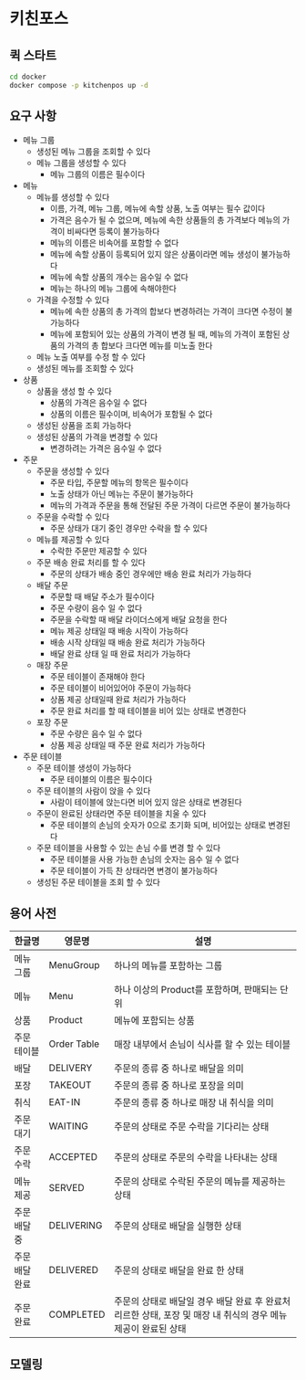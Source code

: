 # 키친포스

## 퀵 스타트

```sh
cd docker
docker compose -p kitchenpos up -d
```

## 요구 사항
- 메뉴 그룹
  - 생성된 메뉴 그룹을 조회할 수 있다
  - 메뉴 그룹을 생성할 수 있다
    - 메뉴 그룹의 이름은 필수이다
- 메뉴
  - 메뉴를 생성할 수 있다
    - 이름, 가격, 메뉴 그룹, 메뉴에 속할 상품, 노출 여부는 필수 값이다
    - 가격은 음수가 될 수 없으며, 메뉴에 속한 상품들의 총 가격보다 메뉴의 가격이 비싸다면 등록이 불가능하다
    - 메뉴의 이름은 비속어를 포함할 수 없다
    - 메뉴에 속할 상품이 등록되어 있지 않은 상품이라면 메뉴 생성이 불가능하다
    - 메뉴에 속할 상품의 개수는 음수일 수 없다
    - 메뉴는 하나의 메뉴 그룹에 속해야한다
  - 가격을 수정할 수 있다
    - 메뉴에 속한 상품의 총 가격의 합보다 변경하려는 가격이 크다면 수정이 불가능하다
    - 메뉴에 포함되어 있는 상품의 가격이 변경 될 때, 메뉴의 가격이 포함된 상품의 가격의 총 합보다 크다면 메뉴를 미노출 한다  
  - 메뉴 노출 여부를 수정 할 수 있다
  - 생성된 메뉴를 조회할 수 있다
- 상품 
  - 상품을 생성 할 수 있다
    - 상품의 가격은 음수일 수 없다
    - 상품의 이름은 필수이며, 비속어가 포함될 수 없다
  - 생성된 상품을 조회 가능하다
  - 생성된 상품의 가격을 변경할 수 있다
    - 변경하려는 가격은 음수일 수 없다
- 주문 
  - 주문을 생성할 수 있다
    - 주문 타입, 주문할 메뉴의 항목은 필수이다
    - 노출 상태가 아닌 메뉴는 주문이 불가능하다
    - 메뉴의 가격과 주문을 통해 전달된 주문 가격이 다르면 주문이 불가능하다
  - 주문을 수락할 수 있다
    - 주문 상태가 대기 중인 경우만 수락을 할 수 있다
  - 메뉴를 제공할 수 있다
    - 수락한 주문만 제공할 수 있다
  - 주문 배송 완료 처리를 할 수 있다
    - 주문의 상태가 배송 중인 경우에만 배송 완료 처리가 가능하다
  - 배달 주문 
    - 주문할 때 배달 주소가 필수이다
    - 주문 수량이 음수 일 수 없다
    - 주문을 수락할 때 배달 라이더스에게 배달 요청을 한다
    - 메뉴 제공 상태일 때 배송 시작이 가능하다
    - 배송 시작 상태일 때 배송 완료 처리가 가능하다
    - 배달 완료 상태 일 때 완료 처리가 가능하다
  - 매장 주문
    - 주문 테이블이 존재해야 한다
    - 주문 테이블이 비어있어야 주문이 가능하다
    - 상품 제공 상태일때 완료 처리가 가능하다
    - 주문 완료 처리를 할 때 테이블을 비어 있는 상태로 변경한다
  - 포장 주문
    - 주문 수량은 음수 일 수 없다
    - 상품 제공 상태일 때 주문 완료 처리가 가능하다 
- 주문 테이블
  - 주문 테이블 생성이 가능하다
    - 주문 테이블의 이름은 필수이다
  - 주문 테이블의 사람이 앉을 수 있다
    - 사람이 테이블에 앉는다면 비어 있지 않은 상태로 변경된다
  - 주문이 완료된 상태라면 주문 테이블을 치울 수 있다
    - 주문 테이블의 손님의 숫자가 0으로 초기화 되며, 비어있는 상태로 변경된다
  - 주문 테이블을 사용할 수 있는 손님 수를 변경 할 수 있다
    - 주문 테이블을 사용 가능한 손님의 숫자는 음수 일 수 없다
    - 주문 테이블이 가득 찬 상태라면 변경이 불가능하다
  - 생성된 주문 테이블을 조회 할 수 있다

## 용어 사전

| 한글명   | 영문명       | 설명                     |
|-------|-----------|------------------------|
| 메뉴 그룹 | MenuGroup | 하나의 메뉴를 포함하는 그룹        |
| 메뉴 | Menu      | 하나 이상의 Product를 포함하며, 판매되는 단위 |
| 상품 | Product   | 메뉴에 포함되는 상품 |
| 주문 테이블 | Order Table      | 매장 내부에서 손님이 식사를 할 수 있는 테이블 |
| 배달 | DELIVERY      | 주문의 종류 중 하나로 배달을 의미 |
| 포장 | TAKEOUT      | 주문의 종류 중 하나로 포장을 의미 |
| 취식 | EAT-IN      | 주문의 종류 중 하나로 매장 내 취식을 의미 |
| 주문 대기 | WAITING      | 주문의 상태로 주문 수락을 기다리는 상태 |
| 주문 수락 | ACCEPTED      | 주문의 상태로 주문의 수락을 나타내는 상태 |
| 메뉴 제공 | SERVED      | 주문의 상태로 수락된 주문의 메뉴를 제공하는 상태 |
| 주문 배달 중 | DELIVERING      | 주문의 상태로 배달을 실행한 상태 |
| 주문 배달 완료 | DELIVERED      | 주문의 상태로 배달을 완료 한 상태 |
| 주문 완료 | COMPLETED      | 주문의 상태로 배달일 경우 배달 완료 후 완료처리르한 상태, 포장 및 매장 내 취식의 경우 메뉴 제공이 완료된 상태 |





## 모델링

